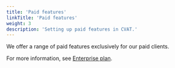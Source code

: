 ```yaml
---
title: 'Paid features'
linkTitle: 'Paid features'
weight: 3
description: 'Setting up paid features in CVAT.'
---
```


We offer a range of paid features exclusively for our paid clients.

For more information, see [Enterprise plan](https://www.cvat.ai/pricing/on-prem).


